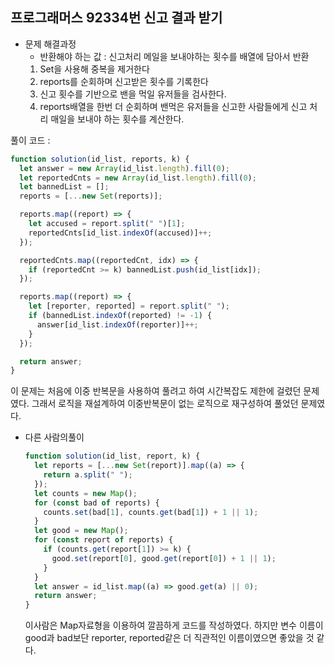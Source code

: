 ## 프로그래머스 92334번 신고 결과 받기

- 문제 해결과정
  - 반환해야 하는 값 : 신고처리 메일을 보내야하는 횟수를 배열에 담아서 반환
  1. Set을 사용해 중복을 제거한다
  2. reports를 순회하며 신고받은 횟수를 기록한다
  3. 신고 횟수를 기반으로 밴을 먹일 유저들을 검사한다.
  4. reports배열을 한번 더 순회하며 밴먹은 유저들을 신고한 사람들에게 신고 처리 매일을 보내야 하는 횟수를 계산한다.

풀이 코드 :

```jsx
function solution(id_list, reports, k) {
  let answer = new Array(id_list.length).fill(0);
  let reportedCnts = new Array(id_list.length).fill(0);
  let bannedList = [];
  reports = [...new Set(reports)];

  reports.map((report) => {
    let accused = report.split(" ")[1];
    reportedCnts[id_list.indexOf(accused)]++;
  });

  reportedCnts.map((reportedCnt, idx) => {
    if (reportedCnt >= k) bannedList.push(id_list[idx]);
  });

  reports.map((report) => {
    let [reporter, reported] = report.split(" ");
    if (bannedList.indexOf(reported) != -1) {
      answer[id_list.indexOf(reporter)]++;
    }
  });

  return answer;
}
```

이 문제는 처음에 이중 반복문을 사용하여 풀려고 하여 시간복잡도 제한에 걸렸던 문제였다. 그래서 로직을 재설계하여 이중반복문이 없는 로직으로 재구성하여 풀었던 문제였다.

- 다른 사람의풀이
  ```jsx
  function solution(id_list, report, k) {
    let reports = [...new Set(report)].map((a) => {
      return a.split(" ");
    });
    let counts = new Map();
    for (const bad of reports) {
      counts.set(bad[1], counts.get(bad[1]) + 1 || 1);
    }
    let good = new Map();
    for (const report of reports) {
      if (counts.get(report[1]) >= k) {
        good.set(report[0], good.get(report[0]) + 1 || 1);
      }
    }
    let answer = id_list.map((a) => good.get(a) || 0);
    return answer;
  }
  ```
  이사람은 Map자료형을 이용하여 깔끔하게 코드를 작성하였다. 하지만 변수 이름이 good과 bad보단 reporter, reported같은 더 직관적인 이름이였으면 좋았을 것 같다.
